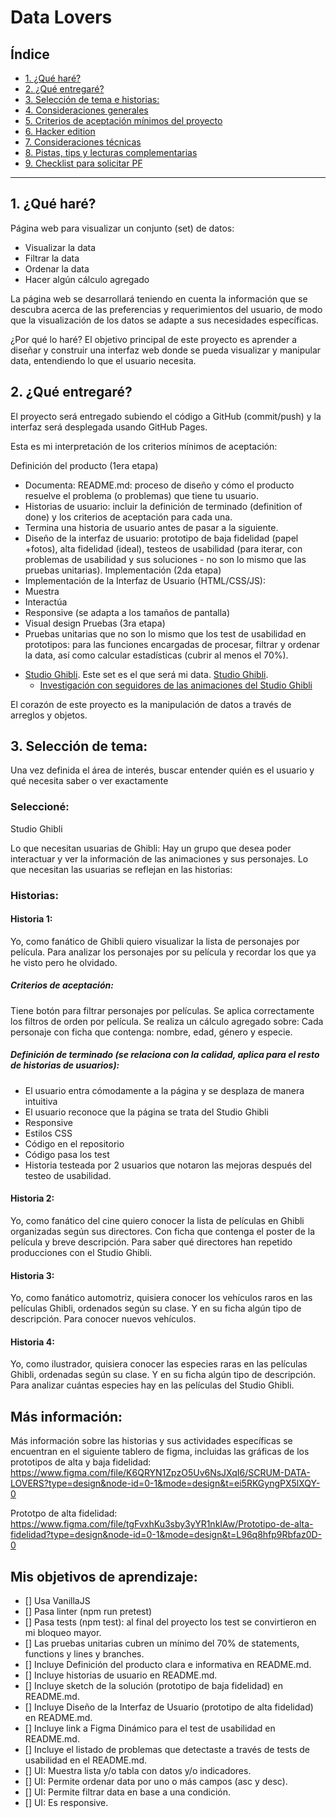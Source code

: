 # Data Lovers

## Índice

* [1. ¿Qué haré?](#1-preámbulo)
* [2. ¿Qué entregaré?](#2-resumen-del-proyecto)
* [3. Selección de tema e historias:](#3-objetivos-de-aprendizaje)
* [4. Consideraciones generales](#4-consideraciones-generales)
* [5. Criterios de aceptación mínimos del proyecto](#5-criterios-de-aceptación-mínimos-del-proyecto)
* [6. Hacker edition](#6-hacker-edition)
* [7. Consideraciones técnicas](#7-consideraciones-técnicas)
* [8. Pistas, tips y lecturas complementarias](#8-pistas-tips-y-lecturas-complementarias)
* [9. Checklist para solicitar PF](#9-checklist-para-solicitar-pf)

***

## 1. ¿Qué haré?

Página web para visualizar un conjunto (set) de datos: 
- Visualizar la data
- Filtrar la data
- Ordenar la data
- Hacer algún cálculo agregado

La página web se desarrollará teniendo en cuenta la información que se descubra acerca de las preferencias y requerimientos del usuario, de modo que la visualización de los datos se adapte a sus necesidades específicas.

¿Por qué lo haré?
El objetivo principal de este proyecto es aprender a diseñar y construir una interfaz web donde se pueda visualizar y manipular data, entendiendo lo que el usuario necesita.


## 2. ¿Qué entregaré?

El proyecto será entregado subiendo el código a GitHub (commit/push) y la interfaz será desplegada usando GitHub Pages.

Esta es mi interpretación de los criterios mínimos de aceptación:

Definición del producto (1era etapa)
- Documenta: README.md: proceso de diseño y cómo el producto resuelve el problema (o problemas) que tiene tu usuario.
- Historias de usuario: incluir la definición de terminado (definition of done) y los criterios de aceptación para cada una.
- Termina una historia de usuario antes de pasar a la siguiente.
- Diseño de la interfaz de usuario: prototipo de baja fidelidad (papel +fotos), alta fidelidad (ideal), testeos de usabilidad (para iterar, con problemas de usabilidad y sus soluciones - no son lo mismo que las pruebas unitarias).
Implementación (2da etapa)
- Implementación de la Interfaz de Usuario (HTML/CSS/JS): 
- Muestra
- Interactúa
- Responsive (se adapta a los tamaños de pantalla)
- Visual design
Pruebas (3ra etapa)
- Pruebas unitarias que no son lo mismo que los test de usabilidad en prototipos: para las funciones encargadas de procesar, filtrar y ordenar la data, así como calcular estadísticas (cubrir al menos el 70%).


* [Studio Ghibli](src/data/ghibli/ghibli.json).
  Este set es el que será mi data. 
  [Studio Ghibli](https://ghiblicollection.com/).
  - [Investigación con seguidores de las animaciones del Studio Ghibli](src/data/ghibli/README.md)

El corazón de este proyecto es la manipulación de datos a través de arreglos y objetos.


## 3. Selección de tema:

Una vez definida el área de interés, buscar entender quién es el usuario y qué necesita saber o ver exactamente

### Seleccioné:
Studio Ghibli

Lo que necesitan usuarias de Ghibli:
Hay un grupo que desea poder interactuar y ver la información de las animaciones y sus personajes. Lo que necesitan las usuarias se reflejan en las historias:

### Historias:

#### Historia 1:
Yo, como fanático de Ghibli quiero visualizar la lista de personajes por película. Para analizar los personajes por su película y recordar los que ya he visto pero he olvidado.

##### Criterios de aceptación:
Tiene botón para filtrar personajes por películas.
Se aplica correctamente los filtros de orden por película. 
Se realiza un cálculo agregado sobre: 
Cada personaje con ficha que contenga: nombre, edad, género y especie.

##### Definición de terminado (se relaciona con la calidad, aplica para el resto de historias de usuarios): 
- El usuario entra cómodamente a la página y se desplaza de manera intuitiva
- El usuario reconoce que la página se trata del Studio Ghibli
- Responsive
- Estilos CSS
- Código en el repositorio
- Código pasa los test
- Historia testeada por 2 usuarios que notaron las mejoras después del testeo de usabilidad.

#### Historia 2:	
Yo,  como fanático del cine quiero conocer la lista de películas en Ghibli organizadas según sus directores. Con ficha que contenga el poster de la película y breve descripción. Para saber qué directores han repetido producciones con el Studio Ghibli.

#### Historia 3:
Yo, como fanático automotriz, quisiera conocer los vehículos raros en las películas Ghibli, ordenados según su clase. Y en su ficha algún tipo de descripción. Para conocer nuevos vehículos.

#### Historia 4: 
Yo, como ilustrador, quisiera conocer las especies raras  en las películas Ghibli, ordenadas según su clase. Y en su ficha algún tipo de descripción. Para analizar cuántas especies hay en las películas del Studio Ghibli.


## Más información:
Más información sobre las historias y sus actividades específicas se encuentran en el siguiente tablero de figma, incluidas las gráficas de los prototipos de alta y baja fidelidad: https://www.figma.com/file/K6QRYN1ZpzO5Uv6NsJXqI6/SCRUM-DATA-LOVERS?type=design&node-id=0-1&mode=design&t=ei5RKGyngPX5lXQY-0

Prototpo de alta fidelidad: https://www.figma.com/file/tgFvxhKu3sby3yYR1nkIAw/Prototipo-de-alta-fidelidad?type=design&node-id=0-1&mode=design&t=L96q8hfp9Rbfaz0D-0

## Mis objetivos de aprendizaje:
- [] Usa VanillaJS
- [] Pasa linter (npm run pretest)
- [] Pasa tests (npm test): al final del proyecto los test se convirtieron en mi bloqueo mayor.
- [] Las pruebas unitarias cubren un mínimo del 70% de statements, functions y lines y branches.
- [] Incluye Definición del producto clara e informativa en README.md.
- [] Incluye historias de usuario en README.md.
- [] Incluye sketch de la solución (prototipo de baja fidelidad) en README.md.
- [] Incluye Diseño de la Interfaz de Usuario (prototipo de alta fidelidad) en README.md.
- [] Incluye link a Figma Dinámico para el test de usabilidad en README.md.
- [] Incluye el listado de problemas que detectaste a través de tests de usabilidad en el README.md.
- [] UI: Muestra lista y/o tabla con datos y/o indicadores.
- [] UI: Permite ordenar data por uno o más campos (asc y desc).
- [] UI: Permite filtrar data en base a una condición.
- [] UI: Es responsive.



